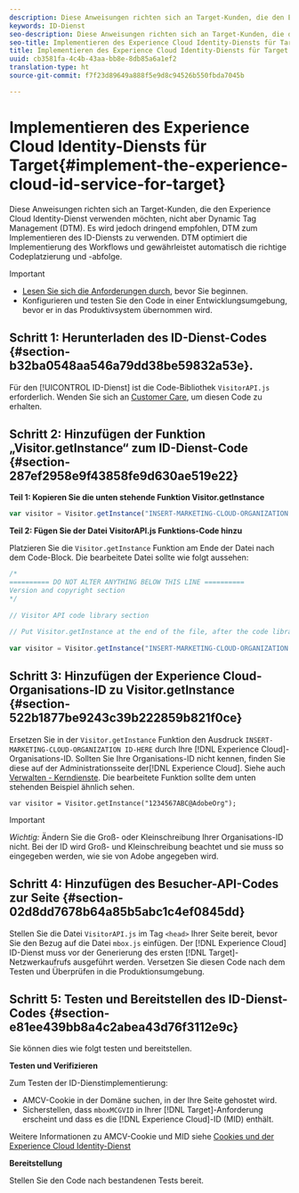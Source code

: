 ```yaml
---
description: Diese Anweisungen richten sich an Target-Kunden, die den Experience Cloud Identity-Dienst verwenden möchten, nicht aber Dynamic Tag Management (DTM). Es wird jedoch dringend empfohlen, DTM zum Implementieren des ID-Diensts zu verwenden. DTM optimiert die Implementierung des Workflows und gewährleistet automatisch die richtige Codeplatzierung und -abfolge.
keywords: ID-Dienst
seo-description: Diese Anweisungen richten sich an Target-Kunden, die den Experience Cloud Identity-Dienst verwenden möchten, nicht aber Dynamic Tag Management (DTM). Es wird jedoch dringend empfohlen, DTM zum Implementieren des ID-Diensts zu verwenden. DTM optimiert die Implementierung des Workflows und gewährleistet automatisch die richtige Codeplatzierung und -abfolge.
seo-title: Implementieren des Experience Cloud Identity-Diensts für Target
title: Implementieren des Experience Cloud Identity-Diensts für Target
uuid: cb3581fa-4c4b-43aa-bb8e-8db85a6a1ef2
translation-type: ht
source-git-commit: f7f23d89649a888f5e9d8c94526b550fbda7045b

---
```



# Implementieren des Experience Cloud Identity-Diensts für Target{#implement-the-experience-cloud-id-service-for-target}

Diese Anweisungen richten sich an Target-Kunden, die den Experience Cloud Identity-Dienst verwenden möchten, nicht aber Dynamic Tag Management (DTM). Es wird jedoch dringend empfohlen, DTM zum Implementieren des ID-Diensts zu verwenden. DTM optimiert die Implementierung des Workflows und gewährleistet automatisch die richtige Codeplatzierung und -abfolge.

>[!IMPORTANT]
>
>* [Lesen Sie sich die Anforderungen durch,](../reference/requirements.md) bevor Sie beginnen.
>* Konfigurieren und testen Sie den Code in einer Entwicklungsumgebung, bevor er in das Produktivsystem übernommen wird.
>



## Schritt 1: Herunterladen des ID-Dienst-Codes {#section-b32ba0548aa546a79dd38be59832a53e}.

Für den [!UICONTROL ID-Dienst] ist die Code-Bibliothek `VisitorAPI.js` erforderlich. Wenden Sie sich an [Customer Care](https://helpx.adobe.com/de/marketing-cloud/contact-support.html), um diesen Code zu erhalten.

## Schritt 2: Hinzufügen der Funktion „Visitor.getInstance“ zum ID-Dienst-Code {#section-287ef2958e9f43858fe9d630ae519e22}

**Teil 1: Kopieren Sie die unten stehende Funktion Visitor.getInstance**

```js
var visitor = Visitor.getInstance("INSERT-MARKETING-CLOUD-ORGANIZATION ID-HERE"); 
```

**Teil 2: Fügen Sie der Datei VisitorAPI.js Funktions-Code hinzu**

Platzieren Sie die `Visitor.getInstance` Funktion am Ende der Datei nach dem Code-Block. Die bearbeitete Datei sollte wie folgt aussehen:

```js
/* 
========== DO NOT ALTER ANYTHING BELOW THIS LINE ========== 
Version and copyright section 
*/ 
 
// Visitor API code library section 
 
// Put Visitor.getInstance at the end of the file, after the code library 
 
var visitor = Visitor.getInstance("INSERT-MARKETING-CLOUD-ORGANIZATION ID-HERE");
```

## Schritt 3: Hinzufügen der Experience Cloud-Organisations-ID zu Visitor.getInstance {#section-522b1877be9243c39b222859b821f0ce}

Ersetzen Sie in der `Visitor.getInstance` Funktion den Ausdruck `INSERT-MARKETING-CLOUD-ORGANIZATION ID-HERE` durch Ihre [!DNL Experience Cloud]-Organisations-ID. Sollten Sie Ihre Organisations-ID nicht kennen, finden Sie diese auf der Administrationsseite der[!DNL Experience Cloud]. Siehe auch [Verwalten - Kerndienste](https://marketing.adobe.com/resources/help/de_DE/mcloud/admin_getting_started.html). Die bearbeitete Funktion sollte dem unten stehenden Beispiel ähnlich sehen.

`var visitor = Visitor.getInstance("1234567ABC@AdobeOrg");`

>[!IMPORTANT]
>
>*Wichtig:* Ändern Sie die Groß- oder Kleinschreibung Ihrer Organisations-ID nicht. Bei der ID wird Groß- und Kleinschreibung beachtet und sie muss so eingegeben werden, wie sie von Adobe angegeben wird.

## Schritt 4: Hinzufügen des Besucher-API-Codes zur Seite {#section-02d8dd7678b64a85b5abc1c4ef0845dd}

Stellen Sie die Datei `VisitorAPI.js` im Tag `<head>` Ihrer Seite bereit, bevor Sie den Bezug auf die Datei `mbox.js` einfügen. Der [!DNL Experience Cloud] ID-Dienst muss vor der Generierung des ersten [!DNL Target]-Netzwerkaufrufs ausgeführt werden. Versetzen Sie diesen Code nach dem Testen und Überprüfen in die Produktionsumgebung.

## Schritt 5: Testen und Bereitstellen des ID-Dienst-Codes {#section-e81ee439bb8a4c2abea43d76f3112e9c}

Sie können dies wie folgt testen und bereitstellen.

**Testen und Verifizieren**

Zum Testen der ID-Dienstimplementierung:

* AMCV-Cookie in der Domäne suchen, in der Ihre Seite gehostet wird.
* Sicherstellen, dass `mboxMCGVID` in Ihrer [!DNL Target]-Anforderung erscheint und dass es die [!DNL Experience Cloud]-ID (MID) enthält.

Weitere Informationen zu AMCV-Cookie und MID siehe [Cookies und der Experience Cloud Identity-Dienst](../introduction/cookies.md)

**Bereitstellung**

Stellen Sie den Code nach bestandenen Tests bereit.
